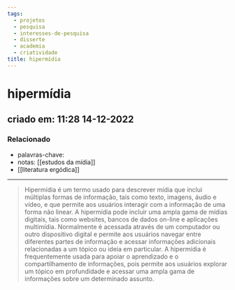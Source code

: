 ```yaml
---
tags:
  - projetos
  - pesquisa
  - interesses-de-pesquisa
  - disserte
  - academia
  - criatividade
title: hipermídia
---
```

# hipermídia
## criado em: 11:28 14-12-2022

### Relacionado
- palavras-chave: 
- notas: [[estudos da mídia]]
- [[literatura ergódica]]
---
>Hipermídia é um termo usado para descrever mídia que inclui múltiplas formas de informação, tais como texto, imagens, áudio e vídeo, e que permite aos usuários interagir com a informação de uma forma não linear. A hipermídia pode incluir uma ampla gama de mídias digitais, tais como websites, bancos de dados on-line e aplicações multimídia. Normalmente é acessada através de um computador ou outro dispositivo digital e permite aos usuários navegar entre diferentes partes de informação e acessar informações adicionais relacionadas a um tópico ou ideia em particular. A hipermídia é frequentemente usada para apoiar o aprendizado e o compartilhamento de informações, pois permite aos usuários explorar um tópico em profundidade e acessar uma ampla gama de informações sobre um determinado assunto.